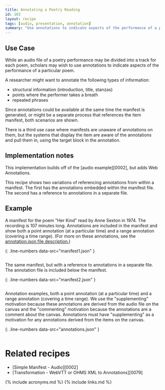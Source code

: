 ```yaml
---
title: Annotating a Poetry Reading
id: 103
layout: recipe
tags: [audio, presentation, annotation]
summary: "Use annotations to indicate aspects of the performance of a particular poem."
---
```



## Use Case

While an audio file of a poetry performance may be divided into a track for each poem, scholars may wish to use annotations to indicate aspects of the performance of a particular poem.  

A researcher might want to annotate the following types of information:
* structural information (introduction, title, stanzas)
* points where the performer takes a breath
* repeated phrases

Since annotations could be available at the same time the manifest is generated, or might be a separate process that references the item manifest, both scenarios are shown.

There is a third use case where manifests are unaware of annotations on them, but the systems that display the item are aware of the annotations and pull them in, using the target block in the annotation.

## Implementation notes

This implementation builds off of the [audio example][0002], but adds Web Annotations.

This recipe shows two variations of referencing annotations from within a manifest.  The first has the annotations embedded within the manifest file.  The second has a reference to annotations in a separate file.


## Example

A manifest for the poem "Her Kind" read by Anne Sexton in 1974.  The recording is 107 minutes long.  Annotations are included in the manifest and show both a point annotation (at a particular time) and a range annotation (covering a time range).  (For more on these annotations, see the [annotation.json file description.](#annotations))

{: .line-numbers data-src="manifest1.json" }
```json
```

The same manifest, but with a reference to annotations in a separate file.  The annotation file is included below the manifest. 

{: .line-numbers data-src="manifest2.json" }
```json
```

<a name="annotations"></a>Annotation examples, both a point annotation (at a particular time) and a range annotation (covering a time range).  We use the "supplementing" motivation because these annotations are derived from the audio file on the canvas and the "commenting" motivation because the annotations are a comment about the canvas.  Annotations must have "supplementing" as a motivation for any annotations derived from the items on the canvas.

{: .line-numbers data-src="annotations.json" }
```json
```

# Related recipes

* [Simple Manifest - Audio][0002]
* [Transformation - WebVTT or OHMS XML to Annotations][0079]


{% include acronyms.md %}
{% include links.md %}

